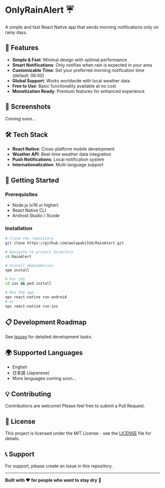 # OnlyRainAlert ☔️

A simple and fast React Native app that sends morning notifications only on rainy days.

## 🌟 Features

- **Simple & Fast**: Minimal design with optimal performance
- **Smart Notifications**: Only notifies when rain is expected in your area
- **Customizable Time**: Set your preferred morning notification time (default: 06:00)
- **Global Support**: Works worldwide with local weather data
- **Free to Use**: Basic functionality available at no cost
- **Monetization Ready**: Premium features for enhanced experience

## 📱 Screenshots

_Coming soon..._

## 🛠️ Tech Stack

- **React Native**: Cross-platform mobile development
- **Weather API**: Real-time weather data integration
- **Push Notifications**: Local notification system
- **Internationalization**: Multi-language support

## 🚀 Getting Started

### Prerequisites

- Node.js (v16 or higher)
- React Native CLI
- Android Studio / Xcode

### Installation

```bash
# Clone the repository
git clone https://github.com/wwlapaki310/RainAlert.git

# Navigate to project directory
cd RainAlert

# Install dependencies
npm install

# For iOS
cd ios && pod install

# Run the app
npx react-native run-android
# or
npx react-native run-ios
```

## 📋 Development Roadmap

See [Issues](https://github.com/wwlapaki310/RainAlert/issues) for detailed development tasks.

## 🌍 Supported Languages

- English
- 日本語 (Japanese)
- More languages coming soon...

## 💡 Contributing

Contributions are welcome! Please feel free to submit a Pull Request.

## 📄 License

This project is licensed under the MIT License - see the [LICENSE](LICENSE) file for details.

## 📞 Support

For support, please create an issue in this repository.

---

**Built with ❤️ for people who want to stay dry** 🌂